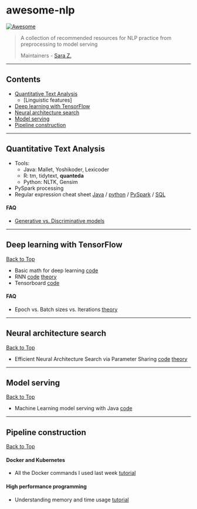 # awesome-nlp

[![Awesome](https://cdn.rawgit.com/sindresorhus/awesome/d7305f38d29fed78fa85652e3a63e154dd8e8829/media/badge.svg)](https://github.com/sindresorhus/awesome)

> A collection of recommended resources for NLP practice from preprocessing to model serving
>
> Maintainers - [Sara Z.](https://www.linkedin.com/in/sara-zeng/)

***
## Contents

 - [Quantitative Text Analysis](#quantitative-text-analysis)
   - [Linguistic features]
 - [Deep learning with TensorFlow](#deep-learning-with-tensorflow)
 - [Neural architecture search](#neural-architecture-search)
 - [Model serving](#model-serving)
 - [Pipeline construction](#pipeline-construction)

***
## Quantitative Text Analysis
  * Tools:
    * Java: Mallet, Yoshikoder, Lexicoder
    * R: tm, tidytext, **quanteda**
    * Python: NLTK, Gensim
  * PySpark processing 
  * Regular expression cheat sheet [Java]() / [python]() / [PySpark]() / [SQL]()

#### FAQ

  * [Generative vs. Discriminative models](https://howtoanalyse.github.io/Generative-vs.-Discriminative-models/)

***
## Deep learning with TensorFlow 

[Back to Top](#contents)

  * Basic math for deep learning [code](https://github.com/HowtoAnalyse/awesome-nlp/blob/master/Colab%20Notebooks/deep-learning-math-basics.ipynb)
  * RNN [code](https://github.com/HowtoAnalyse/awesome-nlp/blob/master/Colab%20Notebooks/RNN.ipynb) [theory]()
  * Tensorboard [code](https://github.com/HowtoAnalyse/awesome-nlp/blob/master/Colab%20Notebooks/Tensorboard.ipynb)

#### FAQ 

  * Epoch vs. Batch sizes vs. Iterations [theory](https://howtoanalyse.github.io/Epoch-vs.-Batch-sizes-vs.-Iterations/)

***
## Neural architecture search

[Back to Top](#contents)

  * Efficient Neural Architecture Search via Parameter Sharing [code](https://github.com/melodyguan/enas) [theory](https://arxiv.org/pdf/1802.03268.pdf)

***
## Model serving 

[Back to Top](#contents)

  * Machine Learning model serving with Java [code](https://github.com/HowtoAnalyse/ml-servers)

***
## Pipeline construction 

[Back to Top](#contents)

#### Docker and Kubernetes
  * All the Docker commands I used last week [tutorial](https://medium.com/@bitit1994/all-the-docker-commands-i-used-last-week-474967df067e)

#### High performance programming
  * Understanding memory and time usage [tutorial](https://github.com/HowtoAnalyse/ml-servers/tree/master/corenlp)
